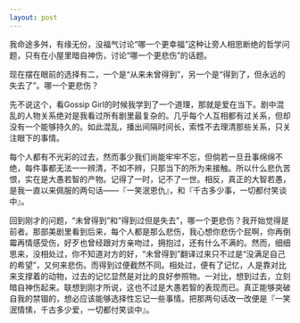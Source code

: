 ```yaml
---
layout: post
---
```

我命途多舛，有缘无份，没福气讨论“哪一个更幸福”这种让旁人相思断绝的哲学问题，只有在小屋里暗自神伤，讨论“哪一个更悲伤”的话题。

现在摆在眼前的选择有二，一个是“从来未曾得到”，另一个是“得到了，但永远的失去了”。哪一个更悲伤？

先不说这个，看Gossip Girl的时候我学到了一个道理，那就是爱在当下。剧中混乱的人物关系绝对是我看过所有剧里最复杂的。几乎每个人互相都有过关系，但却没有一个能够持久的。如此混乱，播出间隔时间长，索性不去理清那些关系，只关注眼下的事情。

每个人都有不光彩的过去，然而事少我们尚能牢牢不忘，但倘若一旦丑事绵绵不绝，每件事都无法一一辨清，不如不辨，只那当下的所为来接触。所以什么悲仇苦恨，实在是大愚若智的产物。记得了一时，记不了一世。相反，真正的大智若愚，是我一直以来佩服的两句话——『一笑泯恩仇』，和『千古多少事，一切都付笑谈中』。

回到刚才的问题，“未曾得到”和“得到过但是失去”，哪一个更悲伤？我开始觉得是前者。那部美剧里看到后来，每个人都是那么悲伤，我心想你悲伤个屁啊，你再倒霉再情感受伤，好歹也曾经跟对方亲吻过，拥抱过，还有什么不满的。然而，细细思来，没相处过，你不知道对方的好，“未曾得到”翻译过来只不过是“没满足自己的希望”，又何来悲伤。而得到过便截然不同。相处过，便有了记忆，人是靠对比来支撑着的动物，过去的记忆显然是对比的良好参照物。一对比，想到过去，立刻暗自神伤起来。联想到刚才所说，这也不过是大愚若智的表现而已。真正能够突破自我的禁锢的，想必应该能够选择性忘记一些事情。把那两句话改一改便是『一笑泯情愫，千古多少爱，一切都付笑谈中』。